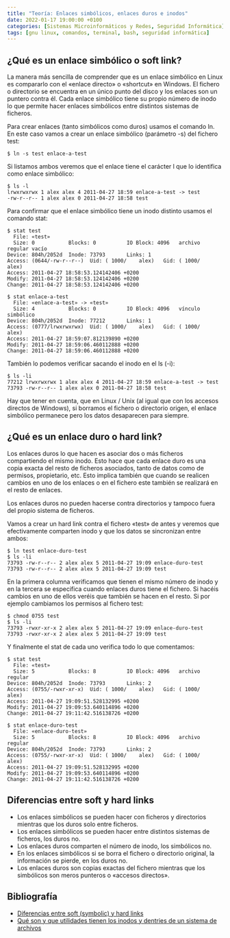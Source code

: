 ```yaml
---
title: "Teoría: Enlaces simbólicos, enlaces duros e inodos"
date: 2022-01-17 19:00:00 +0100
categories: [Sistemas Microinformáticos y Redes, Seguridad Informática]
tags: [gnu linux, comandos, terminal, bash, seguridad informática]
---
```


## ¿Qué es un enlace simbólico o soft link?

La manera más sencilla de comprender que es un enlace simbólico en Linux es compararlo con el «enlace directo» o «shortcut» en Windows. El fichero o directorio se encuentra en un único punto del disco y los enlaces son un puntero contra él. Cada enlace simbólico tiene su propio número de inodo lo que permite hacer enlaces simbólicos entre distintos sistemas de ficheros.

Para crear enlaces (tanto simbólicos como duros) usamos el comando ln. En este caso vamos a crear un enlace simbólico (parámetro -s) del fichero test:

```console
$ ln -s test enlace-a-test
```

Si listamos ambos veremos que el enlace tiene el carácter l que lo identifica como enlace simbólico:

```console
$ ls -l
lrwxrwxrwx 1 alex alex 4 2011-04-27 18:59 enlace-a-test -> test
-rw-r--r-- 1 alex alex 0 2011-04-27 18:58 test
```

Para confirmar que el enlace simbólico tiene un inodo distinto usamos el comando stat:

```console
$ stat test
  File: «test»
  Size: 0         	Blocks: 0          IO Block: 4096   archivo regular vacío
Device: 804h/2052d	Inode: 73793       Links: 1
Access: (0644/-rw-r--r--)  Uid: ( 1000/    alex)   Gid: ( 1000/    alex)
Access: 2011-04-27 18:58:53.124142406 +0200
Modify: 2011-04-27 18:58:53.124142406 +0200
Change: 2011-04-27 18:58:53.124142406 +0200

$ stat enlace-a-test 
  File: «enlace-a-test» -> «test»
  Size: 4         	Blocks: 0          IO Block: 4096   vínculo simbólico
Device: 804h/2052d	Inode: 77212       Links: 1
Access: (0777/lrwxrwxrwx)  Uid: ( 1000/    alex)   Gid: ( 1000/    alex)
Access: 2011-04-27 18:59:07.812139890 +0200
Modify: 2011-04-27 18:59:06.460112888 +0200
Change: 2011-04-27 18:59:06.460112888 +0200
```

También lo podemos verificar sacando el inodo en el ls (-i):

```console
$ ls -li
77212 lrwxrwxrwx 1 alex alex 4 2011-04-27 18:59 enlace-a-test -> test
73793 -rw-r--r-- 1 alex alex 0 2011-04-27 18:58 test
```

Hay que tener en cuenta, que en Linux / Unix (al igual que con los accesos directos de Windows), si borramos el fichero o directorio origen, el enlace simbólico permanece pero los datos desaparecen para siempre.

## ¿Qué es un enlace duro o hard link?

Los enlaces duros lo que hacen es asociar dos o más ficheros compartiendo el mismo inodo. Esto hace que cada enlace duro es una copia exacta del resto de ficheros asociados, tanto de datos como de permisos, propietario, etc. Esto implica también que cuando se realicen cambios en uno de los enlaces o en el fichero este también se realizará en el resto de enlaces.

Los enlaces duros no pueden hacerse contra directorios y tampoco fuera del propio sistema de ficheros.

Vamos a crear un hard link contra el fichero «test» de antes y veremos que efectivamente comparten inodo y que los datos se sincronizan entre ambos:

```console
$ ln test enlace-duro-test
$ ls -li
73793 -rw-r--r-- 2 alex alex 5 2011-04-27 19:09 enlace-duro-test
73793 -rw-r--r-- 2 alex alex 5 2011-04-27 19:09 test
```

En la primera columna verificamos que tienen el mismo número de inodo y en la tercera se especifica cuando enlaces duros tiene el fichero. Si hacéis cambios en uno de ellos veréis que también se hacen en el resto. Si por ejemplo cambiamos los permisos al fichero test:

```console
$ chmod 0755 test
$ ls -li
73793 -rwxr-xr-x 2 alex alex 5 2011-04-27 19:09 enlace-duro-test
73793 -rwxr-xr-x 2 alex alex 5 2011-04-27 19:09 test
```

Y finalmente el stat de cada uno verifica todo lo que comentamos:

```console
$ stat test 
  File: «test»
  Size: 5         	Blocks: 8          IO Block: 4096   archivo regular
Device: 804h/2052d	Inode: 73793       Links: 2
Access: (0755/-rwxr-xr-x)  Uid: ( 1000/    alex)   Gid: ( 1000/    alex)
Access: 2011-04-27 19:09:51.528132995 +0200
Modify: 2011-04-27 19:09:53.640114896 +0200
Change: 2011-04-27 19:11:42.516138726 +0200

$ stat enlace-duro-test 
  File: «enlace-duro-test»
  Size: 5         	Blocks: 8          IO Block: 4096   archivo regular
Device: 804h/2052d	Inode: 73793       Links: 2
Access: (0755/-rwxr-xr-x)  Uid: ( 1000/    alex)   Gid: ( 1000/    alex)
Access: 2011-04-27 19:09:51.528132995 +0200
Modify: 2011-04-27 19:09:53.640114896 +0200
Change: 2011-04-27 19:11:42.516138726 +0200
```

## Diferencias entre soft y hard links

- Los enlaces simbólicos se pueden hacer con ficheros y directorios mientras que los duros solo entre ficheros.
- Los enlaces simbólicos se pueden hacer entre distintos sistemas de ficheros, los duros no.
- Los enlaces duros comparten el número de inodo, los simbólicos no.
- En los enlaces simbólicos si se borra el fichero o directorio original, la información se pierde, en los duros no.
- Los enlaces duros son copias exactas del fichero mientras que los simbólicos son meros punteros o «accesos directos».

## Bibliografía

- [Diferencias entre soft (symbolic) y hard links](https://rm-rf.es/diferencias-entre-soft-symbolic-y-hard-links/)
- [Qué son y que utilidades tienen los inodos y dentries de un sistema de archivos](https://geekland.eu/inodos-dentires-sistema-archivos/)
